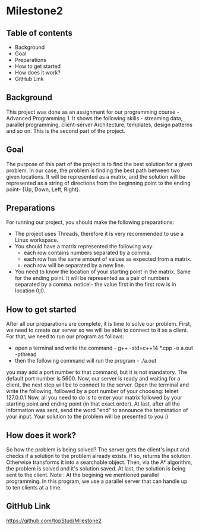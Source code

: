 # Milestone2

## Table of contents
* Background
* Goal
* Preparations
* How to get started
* How does it work?
* GitHub Link

## Background
This project was done as an assignment for our programming course - Advanced Programming 1. It shows the following skills -
streaming data, parallel programming, client-server Architecture, templates, design patterns and so on. This is the second part of the project.

## Goal
The purpose of this part of the project is to find the best solution for a given problem. In our case, the problem is finding the best path between two given locations. It will be represented as a matrix, and the solution will be represented as a string of directions from the beginning point to the ending point- {Up, Down, Left, Right}. 

## Preparations
For running our project, you should make the following preparations:
* The project uses Threads, therefore it is very recommended to use a Linux workspace.
* You should have a matrix represented the following way:
    - each row contains numbers separated by a comma.
    - each row has the same amount of values as expected from a matrix.
    - each row will be separated by a new line.
* You need to know the location of your starting point in the matrix. Same for the ending point. it will be represented as a pair of numbers separated by a comma. 
notice!- the value first in the first row is in location 0,0.

## How to get started
After all our preparations are complete, it is time to solve our problem.
First, we need to create our server so we will be able to connect to it as a client. For that, we need to run our program as follows:
* open a terminal and write the command - g++ -std=c++14 *.cpp -o a.out -pthread
* then the following command will run the program - ./a.out

you may add a port number to that command, but it is not mandatory. The default port number is 5600.
Now, our server is ready and waiting for a client.
the next step will be to connect to the server. Open the terminal and write the following, followed by a port number of your choosing: telnet 127.0.0.1
Now, all you need to do is to enter your matrix followed by your starting point and ending point (in that exact order). At last, after all the information was sent, send the word "end" to announce the termination of your input.
Your solution to the problem will be presented to you :)

## How does it work?
So how the problem is being solved?
The server gets the client's input and checks if a solution to the problem already exists. If so, returns the solution. Otherwise transforms it into a searchable object. Then, via the A* algorithm, the problem is solved and it's solution saved. At last, the solution is being sent to the client.
Note :
At the begining we mentioned parallel programming. In this program, we use a parallel server that can handle up to ten clients at a time.

## GitHub Link
https://github.com/topStud/Milestone2
